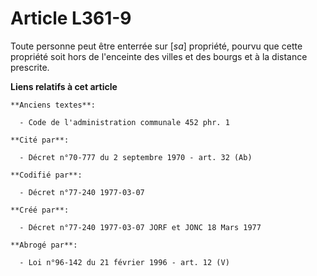 # Article L361-9

Toute personne peut être enterrée sur [*sa*] propriété, pourvu que cette propriété soit hors de l'enceinte des villes et des
bourgs et à la distance prescrite.

**Liens relatifs à cet article**

	**Anciens textes**:

	  - Code de l'administration communale 452 phr. 1

	**Cité par**:

	  - Décret n°70-777 du 2 septembre 1970 - art. 32 (Ab)

	**Codifié par**:

	  - Décret n°77-240 1977-03-07

	**Créé par**:

	  - Décret n°77-240 1977-03-07 JORF et JONC 18 Mars 1977

	**Abrogé par**:

	  - Loi n°96-142 du 21 février 1996 - art. 12 (V)
